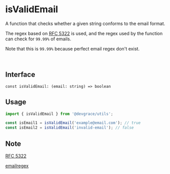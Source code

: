 # isValidEmail

A function that checks whether a given string conforms to the email format.

The regex based on [RFC 5322](https://www.ietf.org/rfc/rfc5322.txt) is used, and the regex used by the function can check for `99.99%` of emails.

Note that this is `99.99%` because perfect email regex don't exist.

<br />

## Interface
```tsx
const isValidEmail: (email: string) => boolean
```

## Usage
```ts
import { isValidEmail } from '@devgrace/utils';

const isEmail1 = isValidEmail('example@email.com'); // true
const isEmail2 = isValidEmail('invalid-email'); // false
```

## Note
[RFC 5322](https://www.ietf.org/rfc/rfc5322.txt)

[emailregex](https://emailregex.com/)